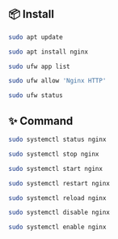 ## 📦 Install

```bash
sudo apt update
```

```bash
sudo apt install nginx
```

```bash
sudo ufw app list
```

```bash
sudo ufw allow 'Nginx HTTP'
```

```bash
sudo ufw status
```

## ✨ Command

```bash
sudo systemctl status nginx
```

```bash
sudo systemctl stop nginx
```

```bash
sudo systemctl start nginx
```

```bash
sudo systemctl restart nginx
```

```bash
sudo systemctl reload nginx
```

```bash
sudo systemctl disable nginx
```

```bash
sudo systemctl enable nginx
```